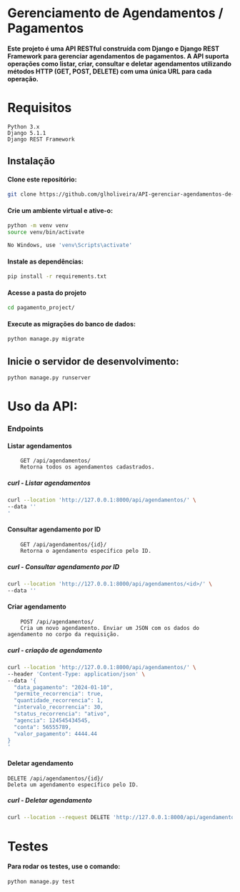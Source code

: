 # Gerenciamento de Agendamentos / Pagamentos 

#### Este projeto é uma API RESTful construída com Django e Django REST Framework para gerenciar agendamentos de pagamentos. A API suporta operações como listar, criar, consultar e deletar agendamentos utilizando métodos HTTP (GET, POST, DELETE) com uma única URL para cada operação.

# Requisitos

    Python 3.x
    Django 5.1.1
    Django REST Framework


## Instalação
#### Clone este repositório:
```bash
git clone https://github.com/glholiveira/API-gerenciar-agendamentos-de-pagamentos.git
 ```
#### Crie um ambiente virtual e ative-o:
```bash
python -m venv venv
source venv/bin/activate  

No Windows, use 'venv\Scripts\activate'
```
#### Instale as dependências:
```bash    
pip install -r requirements.txt
   ```
#### Acesse a pasta do projeto 
```bash    
cd pagamento_project/
   ```
#### Execute as migrações do banco de dados:
```python
python manage.py migrate
   ```
## Inicie o servidor de desenvolvimento:
```python
python manage.py runserver
 ```
# Uso da API:

### Endpoints
    
#### Listar agendamentos
        GET /api/agendamentos/
        Retorna todos os agendamentos cadastrados.

##### curl - Listar agendamentos
```bash           
curl --location 'http://127.0.0.1:8000/api/agendamentos/' \
--data ''
'
```
    
#### Consultar agendamento por ID
        GET /api/agendamentos/{id}/
        Retorna o agendamento específico pelo ID.

##### curl - Consultar agendamento por ID
```bash           
curl --location 'http://127.0.0.1:8000/api/agendamentos/<id>/' \
--data ''
   ```
#### Criar agendamento
        POST /api/agendamentos/
        Cria um novo agendamento. Enviar um JSON com os dados do agendamento no corpo da requisição.
##### curl - criação de agendamento
```bash           
curl --location 'http://127.0.0.1:8000/api/agendamentos/' \
--header 'Content-Type: application/json' \
--data '{
  "data_pagamento": "2024-01-10",
  "permite_recorrencia": true,
  "quantidade_recorrencia": 1,
  "intervalo_recorrencia": 30,
  "status_recorrencia": "ativo",
  "agencia": 124545434545,
  "conta": 56555789,
  "valor_pagamento": 4444.44
}
'
```
    
#### Deletar agendamento
    DELETE /api/agendamentos/{id}/
    Deleta um agendamento específico pelo ID.

##### curl - Deletar agendamento
```bash           
curl --location --request DELETE 'http://127.0.0.1:8000/api/agendamentos/<id>/'
```

# Testes
#### Para rodar os testes, use o comando:
```bash   
python manage.py test
